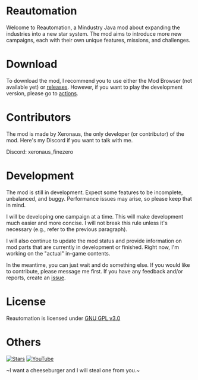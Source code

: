 # Reautomation
Welcome to Reautomation, a Mindustry Java mod about expanding the industries into a new star system. The mod aims to introduce more new campaigns, each with their own unique features, missions, and challenges.

# Download
To download the mod, I recommend you to use either the Mod Browser (not available yet) or [releases](https://github.com/Xeron590/ReautomationMod/releases). However, if you want to play the development version, please go to [actions](https://github.com/Xeronaus/ReautomationMod/actions).

# Contributors
The mod is made by Xeronaus, the only developer (or contributor) of the mod. Here's my Discord if you want to talk with me.

Discord: xeronaus_finezero

# Development
The mod is still in development. Expect some features to be incomplete, unbalanced, and buggy. Performance issues may arise, so please keep that in mind.

I will be developing one campaign at a time. This will make development much easier and more concise. I will not break this rule unless it's necessary (e.g., refer to the previous paragraph).

I will also continue to update the mod status and provide information on mod parts that are currently in development or finished. Right now, I'm working on the "actual" in-game contents.

In the meantime, you can just wait and do something else. If you would like to contribute, please message me first. If you have any feedback and/or reports, create an [issue](https://github.com/Xeronaus/ReautomationMod/issues).

# License

Reautomation is licensed under [GNU GPL v3.0](https://github.com/Xeronaus/Cedaruke/blob/main/LICENSE)

# Others

[![Stars](https://img.shields.io/github/stars/Xeronaus/Cedaruke?color=F7D747&label=⭐️%20Please%20Star%20Reautomation%21&style=for-the-badge)](https://github.com/Xeronaus/ReautomationMod)
[![YouTube](https://img.shields.io/youtube/channel/subscribers/UC8guFwFQzJ5vzDnD2bsRs1w?color=ff5959&label=YouTube&logo=youtube&style=for-the-badge)](https://www.youtube.com/@Xeronaus)

~I want a cheeseburger and I will steal one from you.~